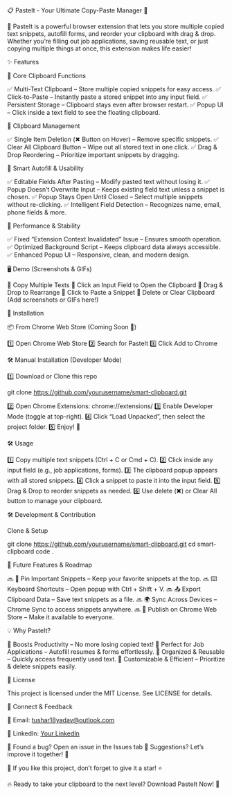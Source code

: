 📋 PasteIt - Your Ultimate Copy-Paste Manager 🚀

📌 PasteIt is a powerful browser extension that lets you store multiple copied text snippets, autofill forms, and reorder your clipboard with drag & drop. Whether you’re filling out job applications, saving reusable text, or just copying multiple things at once, this extension makes life easier!

✨ Features

🔹 Core Clipboard Functions

✅ Multi-Text Clipboard – Store multiple copied snippets for easy access.
✅ Click-to-Paste – Instantly paste a stored snippet into any input field.
✅ Persistent Storage – Clipboard stays even after browser restart.
✅ Popup UI – Click inside a text field to see the floating clipboard.

🔹 Clipboard Management

✅ Single Item Deletion (✖ Button on Hover) – Remove specific snippets.
✅ Clear All Clipboard Button – Wipe out all stored text in one click.
✅ Drag & Drop Reordering – Prioritize important snippets by dragging.

🔹 Smart Autofill & Usability

✅ Editable Fields After Pasting – Modify pasted text without losing it.
✅ Popup Doesn’t Overwrite Input – Keeps existing field text unless a snippet is chosen.
✅ Popup Stays Open Until Closed – Select multiple snippets without re-clicking.
✅ Intelligent Field Detection – Recognizes name, email, phone fields & more.

🔹 Performance & Stability

✅ Fixed “Extension Context Invalidated” Issue – Ensures smooth operation.
✅ Optimized Background Script – Keeps clipboard data always accessible.
✅ Enhanced Popup UI – Responsive, clean, and modern design.

🖥️ Demo (Screenshots & GIFs)

🔹 Copy Multiple Texts
🔹 Click an Input Field to Open the Clipboard
🔹 Drag & Drop to Rearrange
🔹 Click to Paste a Snippet
🔹 Delete or Clear Clipboard
(Add screenshots or GIFs here!)

🔧 Installation

📦 From Chrome Web Store (Coming Soon 🚀)

1️⃣ Open Chrome Web Store
2️⃣ Search for PasteIt
3️⃣ Click Add to Chrome

🛠 Manual Installation (Developer Mode)

1️⃣ Download or Clone this repo

git clone https://github.com/yourusername/smart-clipboard.git

2️⃣ Open Chrome Extensions:
chrome://extensions/
3️⃣ Enable Developer Mode (toggle at top-right).
4️⃣ Click “Load Unpacked”, then select the project folder.
5️⃣ Enjoy! 🚀

🛠 Usage

1️⃣ Copy multiple text snippets (Ctrl + C or Cmd + C).
2️⃣ Click inside any input field (e.g., job applications, forms).
3️⃣ The clipboard popup appears with all stored snippets.
4️⃣ Click a snippet to paste it into the input field.
5️⃣ Drag & Drop to reorder snippets as needed.
6️⃣ Use delete (✖) or Clear All button to manage your clipboard.

🛠 Development & Contribution

Clone & Setup

git clone https://github.com/yourusername/smart-clipboard.git
cd smart-clipboard
code .

🚀 Future Features & Roadmap

🔜 📌 Pin Important Snippets – Keep your favorite snippets at the top.
🔜 ⌨️ Keyboard Shortcuts – Open popup with Ctrl + Shift + V.
🔜 📤 Export Clipboard Data – Save text snippets as a file.
🔜 🌍 Sync Across Devices – Chrome Sync to access snippets anywhere.
🔜 🚀 Publish on Chrome Web Store – Make it available to everyone.

💡 Why PasteIt?

🔹 Boosts Productivity – No more losing copied text!
🔹 Perfect for Job Applications – Autofill resumes & forms effortlessly.
🔹 Organized & Reusable – Quickly access frequently used text.
🔹 Customizable & Efficient – Prioritize & delete snippets easily.

📜 License

This project is licensed under the MIT License. See LICENSE for details.

💬 Connect & Feedback

📧 Email: tushar18yadav@outlook.com

💼 LinkedIn: [Your LinkedIn](https://www.linkedin.com/in/tusharyadav1812/)

🔹 Found a bug? Open an issue in the Issues tab
🔹 Suggestions? Let’s improve it together! 🚀

🌟 If you like this project, don’t forget to give it a star! ⭐

🔥 Ready to take your clipboard to the next level? Download PasteIt Now! 🚀

